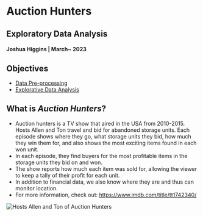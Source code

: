 # **Auction Hunters**
## Exploratory Data Analysis
#### Joshua Higgins | March~ 2023

## Objectives
* [Data Pre-processing](https://github.com/Joshua-Higgins-jp/Auction_Hunters_EDA/blob/master/auction_hunters_preprocessing.ipynb)
* [Explorative Data Analysis](https://github.com/Joshua-Higgins-jp/Auction_Hunters_EDA/blob/master/auction_hunters_eda.ipynb)

## What is *Auction Hunters*?
* Auction hunters is a TV show that aired in the USA from 2010-2015. Hosts Allen and Ton travel and bid for abandoned storage units. Each episode shows where they go, what storage units they bid, how much they win them for, and also shows the most exciting items found in each won unit.
* In each episode, they find buyers for the most profitable items in the storage units they bid on and won.
* The show reports how much each item was sold for, allowing the viewer to keep a tally of their profit for each unit.
* In addition to financial data, we also know where they are and thus can monitor location.
* For more information, check out: https://www.imdb.com/title/tt1742340/

<img src="https://m.media-amazon.com/images/M/MV5BNTc4OTE0MzcxOF5BMl5BanBnXkFtZTcwMjQ0NTM0Ng@@._V1_FMjpg_UX558_.jpg" alt="Hosts Allen and Ton of Auction Hunters">
